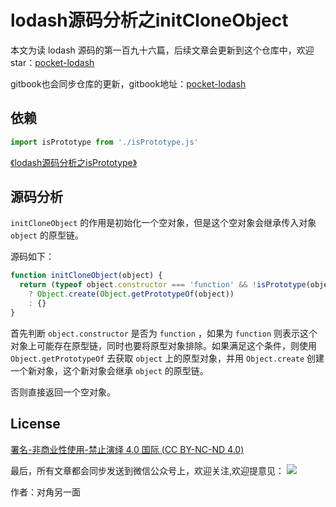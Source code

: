 # lodash源码分析之initCloneObject

本文为读 lodash 源码的第一百九十六篇，后续文章会更新到这个仓库中，欢迎 star：[pocket-lodash](https://github.com/yeyuqiudeng/pocket-lodash)

gitbook也会同步仓库的更新，gitbook地址：[pocket-lodash](https://www.gitbook.com/book/yeyuqiudeng/pocket-lodash/details)

## 依赖

```javascript
import isPrototype from './isPrototype.js'
```

[《lodash源码分析之isPrototype》](./isPrototype.md)

## 源码分析

`initCloneObject` 的作用是初始化一个空对象，但是这个空对象会继承传入对象 `object` 的原型链。

源码如下：

```javascript
function initCloneObject(object) {
  return (typeof object.constructor === 'function' && !isPrototype(object))
    ? Object.create(Object.getPrototypeOf(object))
    : {}
}
```

首先判断 `object.constructor` 是否为 `function` ，如果为 `function` 则表示这个对象上可能存在原型链，同时也要将原型对象排除。如果满足这个条件，则使用 `Object.getPrototypeOf` 去获取 `object` 上的原型对象，并用 `Object.create` 创建一个新对象，这个新对象会继承 `object` 的原型链。

否则直接返回一个空对象。

## License

[署名-非商业性使用-禁止演绎 4.0 国际 (CC BY-NC-ND 4.0)](http://creativecommons.org/licenses/by-nc-nd/4.0/)

最后，所有文章都会同步发送到微信公众号上，欢迎关注,欢迎提意见：  ![](https://raw.githubusercontent.com/yeyuqiudeng/resource/master/images/qrcode_front-end-article.jpg) 

作者：对角另一面 